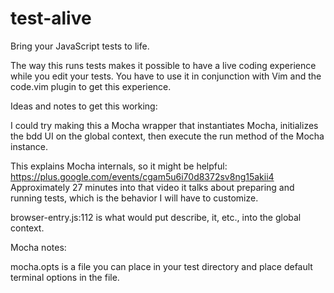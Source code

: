 # test-alive
Bring your JavaScript tests to life.

The way this runs tests makes it possible to have a live coding experience while you edit your tests. You have to use it in conjunction with Vim and the code.vim plugin to get this experience.

Ideas and notes to get this working:

I could try making this a Mocha wrapper that instantiates Mocha, initializes the bdd UI on the global context, then execute the run method of the Mocha instance.

This explains Mocha internals, so it might be helpful: https://plus.google.com/events/cgam5u6i70d8372sv8ng15akii4
Approximately 27 minutes into that video it talks about preparing and running tests, which is the behavior I will have to customize.

browser-entry.js:112 is what would put describe, it, etc., into the global context.

Mocha notes:

mocha.opts is a file you can place in your test directory and place default terminal options in the file.
